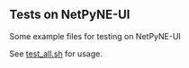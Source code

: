 ## Tests on NetPyNE-UI

Some example files for testing on NetPyNE-UI

See [test_all.sh](test_all.sh) for usage.
